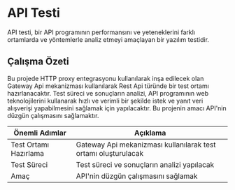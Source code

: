# API Testi

API testi, bir API programının performansını ve yeteneklerini farklı ortamlarda ve yöntemlerle analiz etmeyi amaçlayan bir yazılım testidir. 

## Çalışma Özeti

Bu projede HTTP proxy entegrasyonu kullanılarak inşa edilecek olan Gateway Api mekanizması kullanılarak Rest Api türünde bir test ortamı hazırlanacaktır. Test süreci ve sonuçların analizi, API programının web teknolojilerini kullanarak hızlı ve verimli bir şekilde istek ve yanıt veri alışverişi yapabilmesini sağlamak için yapılacaktır. Bu projenin amacı API'nin düzgün çalışmasını sağlamaktır.

| Önemli Adımlar      | Açıklama                                              |
|--------------------|-------------------------------------------------------|
| Test Ortamı Hazırlama | Gateway Api mekanizması kullanılarak test ortamı oluşturulacak |
| Test Süreci       | Test süreci ve sonuçların analizi yapılacak          |
| Amaç               | API'nin düzgün çalışmasını sağlamak                   |

